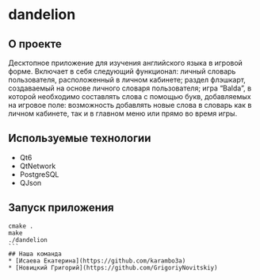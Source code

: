 # dandelion
## О проекте
Десктопное приложение для изучения английского языка в игровой форме. Включает в себя следующий функционал: личный словарь пользователя, расположенный в личном кабинете; раздел флэшкарт, создаваемый на основе личного словаря пользователя; игра “Balda”, в которой необходимо составлять слова с помощью букв, добавляемых на игровое поле: возможность добавлять новые слова в словарь как в личном кабинете, так и в главном меню или прямо во время игры.
## Используемые технологии
* Qt6
* QtNetwork
* PostgreSQL
* QJson
## Запуск приложения
````
cmake .
make
./dandelion
```
## Наша команда
* [Исаева Екатерина](https://github.com/karambo3a)
* [Новицкий Григорий](https://github.com/GrigoriyNovitskiy)
